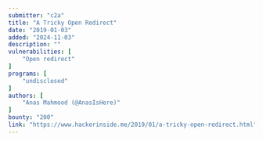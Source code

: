 ```yaml
---
submitter: "c2a"
title: "A Tricky Open Redirect"
date: "2019-01-03"
added: "2024-11-03"
description: ""
vulnerabilities: [
    "Open redirect"
]
programs: [
    "undisclosed"
]
authors: [
    "Anas Mahmood (@AnasIsHere)"
]
bounty: "200"
link: "https://www.hackerinside.me/2019/01/a-tricky-open-redirect.html"
---
```




